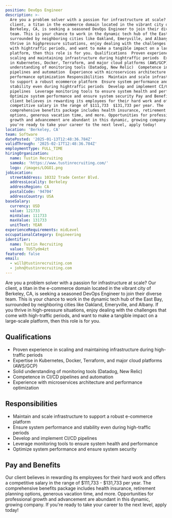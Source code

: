 ```yaml
---
position: DevOps Engineer
description: >-
  Are you a problem solver with a passion for infrastructure at scale? Our
  client, a titan in the ecommerce domain located in the vibrant city of
  Berkeley, CA, is seeking a seasoned DevOps Engineer to join their diverse
  team. This is your chance to work in the dynamic tech hub of the East Bay,
  surrounded by neighboring cities like Oakland, Emeryville, and Albany. If you
  thrive in highpressure situations, enjoy dealing with the challenges that come
  with hightraffic periods, and want to make a tangible impact on a largescale
  platform, then this role is for you. Qualifications  Proven experience in
  scaling and maintaining infrastructure during hightraffic periods  Expertise
  in Kubernetes, Docker, Terraform, and major cloud platforms (AWS/GCP)  Solid
  understanding of monitoring tools (Datadog, New Relic)  Competence in CI/CD
  pipelines and automation  Experience with microservices architecture and
  performance optimization Responsibilities  Maintain and scale infrastructure
  to support a robust ecommerce platform  Ensure system performance and
  stability even during hightraffic periods  Develop and implement CI/CD
  pipelines  Leverage monitoring tools to ensure system health and performance 
  Optimize system performance and ensure system security Pay and Benefits Our
  client believes in rewarding its employees for their hard work and offers a
  competitive salary in the range of $111,733  $131,733 per year. The
  comprehensive benefits package includes health insurance, retirement planning
  options, generous vacation time, and more. Opportunities for professional
  growth and advancement are abundant in this dynamic, growing company. If
  you're ready to take your career to the next level, apply today!
location: 'Berkeley, CA'
team: Software
datePosted: '2025-01-13T12:48:36.784Z'
validThrough: '2025-02-17T12:48:36.784Z'
employmentType: FULL_TIME
hiringOrganization:
  name: Tustin Recruiting
  sameAs: 'https://www.tustinrecruiting.com/'
  logo: /images/LOGO1.png
jobLocation:
  streetAddress: 10332 Trade Center Blvd.
  addressLocality: Berkeley
  addressRegion: CA
  postalCode: '94704'
  addressCountry: USA
baseSalary:
  currency: USD
  value: 121733
  minValue: 111733
  maxValue: 131733
  unitText: YEAR
experienceRequirements: midLevel
occupationalCategory: Engineering
identifier:
  name: Tustin Recruiting
  value: TUSTydm4zt
featured: false
email:
  - will@tustinrecruiting.com
  - john@tustinrecruiting.com
---
```




Are you a problem solver with a passion for infrastructure at scale? Our client, a titan in the e-commerce domain located in the vibrant city of Berkeley, CA, is seeking a seasoned DevOps Engineer to join their diverse team. This is your chance to work in the dynamic tech hub of the East Bay, surrounded by neighboring cities like Oakland, Emeryville, and Albany. If you thrive in high-pressure situations, enjoy dealing with the challenges that come with high-traffic periods, and want to make a tangible impact on a large-scale platform, then this role is for you.

## Qualifications

- Proven experience in scaling and maintaining infrastructure during high-traffic periods
- Expertise in Kubernetes, Docker, Terraform, and major cloud platforms (AWS/GCP)
- Solid understanding of monitoring tools (Datadog, New Relic)
- Competence in CI/CD pipelines and automation
- Experience with microservices architecture and performance optimization

## Responsibilities

- Maintain and scale infrastructure to support a robust e-commerce platform
- Ensure system performance and stability even during high-traffic periods
- Develop and implement CI/CD pipelines
- Leverage monitoring tools to ensure system health and performance
- Optimize system performance and ensure system security

## Pay and Benefits

Our client believes in rewarding its employees for their hard work and offers a competitive salary in the range of $111,733 - $131,733 per year. The comprehensive benefits package includes health insurance, retirement planning options, generous vacation time, and more. Opportunities for professional growth and advancement are abundant in this dynamic, growing company. If you're ready to take your career to the next level, apply today!
